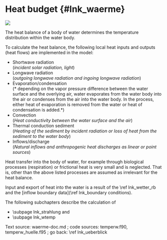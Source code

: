 Heat budget {#lnk_waerme}
=============

![](Waermehaushalts.png "")

The heat balance of a body of water determines the temperature distribution 
within the water body.

To calculate the heat balance, the following local heat inputs and outputs 
(heat flows) are implemented in the model:

- Shortwave radiation <br> 
(*incident solar radiation, light*)
- Longwave radiation <br> 
(*outgoing longwave radiation and ingoing longwave radiation*)
- Evaporation/condensation <br> 
(* depending on the vapor pressure difference between the water surface and 
the overlying air, water evaporates from the water body into the air or 
condenses from the air into the water body. In the process, either heat of 
evaporation is removed from the water or heat of condensation is added.*)
- Convection <br>
(*Heat conductivity between the water surface and the air*)
- Thermal conduction sediment <br>
(*Heating of the sediment by incident radiation or loss of heat from the 
sediment to the water body*)
- Inflows/discharge <br>
(*Natural inflows and anthropogenic heat discharges as linear or point sources*)

Heat transfer into the body of water, for example through biological processes
(respiration) or frictional heat is very small and is neglected.
That is, other than the above listed processes are assumed as irrelevant for 
the heat balance.

Input and export of heat into the water is a result of the 
\ref lnk_wetter_rb and the [inflow boundary data](\ref lnk_boundary conditions).
<!-- #mf: check if link to inflow boundary data (inflow RBs) is correct -->

The following subchapters describe the calculation of 
- \subpage lnk_strahlung and
- \subpage lnk_wtemp


Text source: waerme-doc.md ; code sources: temperw.f90, temperw_huelle.f95  ; 
go back: \ref lnk_ueberblick
